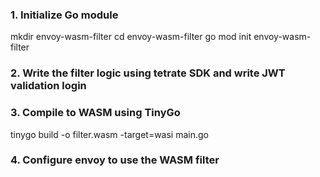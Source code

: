 ### 1. Initialize Go module 

mkdir envoy-wasm-filter
cd envoy-wasm-filter
go mod init envoy-wasm-filter

### 2. Write the filter logic using tetrate SDK and write JWT validation login

### 3. Compile to WASM using TinyGo
tinygo build -o filter.wasm -target=wasi main.go

### 4. Configure envoy to use the WASM filter

